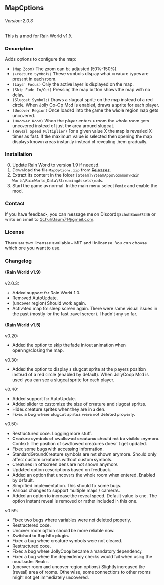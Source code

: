 ## MapOptions
###### Version: 2.0.3
This is a mod for Rain World v1.9.

### Description
Adds options to configure the map:  
- `(Map Zoom)` The zoom can be adjusted (50%-150%).
- `(Creature Symbols)` These symbols display what creature types are present in each room.
- `(Layer Focus)` Only the active layer is displayed on the map.
- `(Skip Fade In/Out)` Pressing the map button shows the map with no delay.
- `(Slugcat Symbols)` Draws a slugcat sprite on the map instead of a red circle. When Jolly Co-Op Mod is enabled, draws a sprite for each player.
- `(Uncover Region)` Once loaded into the game the whole region map gets uncovered.
- `(Uncover Room)` When the player enters a room the whole room gets uncovered instead of just the area around slugcat.
- `(Reveal Speed Multiplier)` For a given value X the map is revealed X-times as fast. If the maximum value is selected then opening the map displays known areas instantly instead of revealing them gradually.

### Installation
0. Update Rain World to version 1.9 if needed.
1. Download the file  `MapOptions.zip` from [Releases](https://github.com/SchuhBaum/MapOptions/releases).
2. Extract its content in the folder `[Steam]\SteamApps\common\Rain World\RainWorld_Data\StreamingAssets\mods`.
3. Start the game as normal. In the main menu select `Remix` and enable the mod. 

### Contact
If you have feedback, you can message me on Discord `@SchuhBaum#7246` or write an email to SchuhBaum71@gmail.com.  

### License  
There are two licenses available - MIT and Unlicense. You can choose which one you want to use.

### Changelog
#### (Rain World v1.9)
v2.0.3:
- Added support for Rain World 1.9.
- Removed AutoUpdate.
- (uncover region) Should work again.
- Activated map for sleep screen again. There were some visual issues in the past (mostly for the fast travel screen). I hadn't any so far.

#### (Rain World v1.5)
v0.20:
- Added the option to skip the fade in/out animation when opening/closing the map.

v0.30:
- Added the option to display a slugcat sprite at the players position instead of a red circle (enabled by default). When JollyCoop Mod is used, you can see a slugcat sprite for each player.

v0.40:
- Added support for AutoUpdate.
- Added slider to customize the size of creature and slugcat sprites.
- Hides creature sprites when they are in a den.
- Fixed a bug where slugcat sprites were not deleted properly.

v0.50:
- Restructured code. Logging more stuff.
- Creature symbols of swallowed creatures should not be visible anymore. Context: The position of swallowed creatures doesn't get updated.
- Fixed some bugs with accessing information.
- StandardGroundCreature symbols are not shown anymore. Should only affect custom creatures without custom symbols.
- Creatures in offscreen dens are not shown anymore.
- Updated option descriptions based on feedback.
- Added an option that uncovers the whole room when entered. Enabled by default.
- Simplified implementation. This should fix some bugs.
- Various changes to support multiple maps / cameras.
- Added an option to increase the reveal speed. Default value is one. The option instant reveal is removed or rather included in this one.

v0.59:
- Fixed two bugs where variables were not deleted properly.
- Restructered code.
- Uncover room option should be more reliable now.
- Switched to BepInEx plugin.
- Fixed a bug where creature symbols were not cleared.
- Restructured code.
- Fixed a bug where JollyCoop became a mandatory dependency.
- Fixed a bug where the dependency checks would fail when using the modloader Realm.
- (uncover room and uncover region options) Slightly increased the (reveal) area of rooms. Otherwise, some connections to other rooms might not get immediately uncovered.
